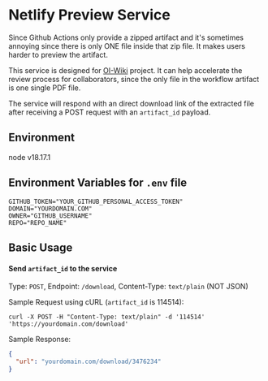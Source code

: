 # Netlify Preview Service

Since Github Actions only provide a zipped artifact and it's sometimes annoying since there is only ONE file inside that zip file. It makes users harder to preview the artifact.

This service is designed for [OI-Wiki](https://github.com/OI-wiki/OI-wiki) project. It can help accelerate the review process for collaborators, since the only file in the workflow artifact is one single PDF file.

The service will respond with an direct download link of the extracted file after receiving a POST request with an `artifact_id` payload.

## Environment

node v18.17.1

## Environment Variables for `.env` file

```
GITHUB_TOKEN="YOUR_GITHUB_PERSONAL_ACCESS_TOKEN"
DOMAIN="YOURDOMAIN.COM"
OWNER="GITHUB_USERNAME"
REPO="REPO_NAME"
```

## Basic Usage

#### Send `artifact_id` to the service

Type: `POST`, Endpoint: `/download`, Content-Type: `text/plain` (NOT JSON)

Sample Request using cURL (`artifact_id` is 114514):

```
curl -X POST -H "Content-Type: text/plain" -d '114514' 'https://yourdomain.com/download'
```

Sample Response:

```json
{
  "url": "yourdomain.com/download/3476234"
}
```
